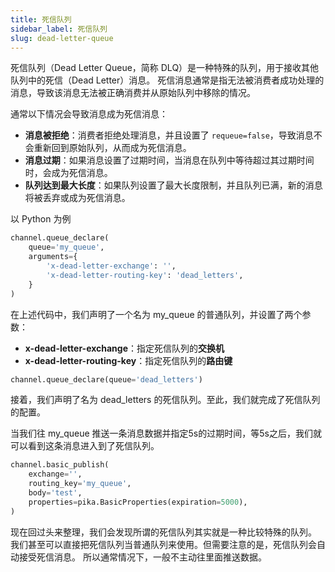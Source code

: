 ```yaml
---
title: 死信队列
sidebar_label: 死信队列
slug: dead-letter-queue
---
```


死信队列（Dead Letter Queue，简称 DLQ）是一种特殊的队列，用于接收其他队列中的死信（Dead Letter）消息。
死信消息通常是指无法被消费者成功处理的消息，导致该消息无法被正确消费并从原始队列中移除的情况。

通常以下情况会导致消息成为死信消息：

- **消息被拒绝**：消费者拒绝处理消息，并且设置了 `requeue=false`，导致消息不会重新回到原始队列，从而成为死信消息。
- **消息过期**：如果消息设置了过期时间，当消息在队列中等待超过其过期时间时，会成为死信消息。
- **队列达到最大长度**：如果队列设置了最大长度限制，并且队列已满，新的消息将被丢弃或成为死信消息。

以 Python 为例

```python title="声明普通队列，并设置死信队列参数"
channel.queue_declare(
    queue='my_queue',
    arguments={
        'x-dead-letter-exchange': '',
        'x-dead-letter-routing-key': 'dead_letters',
    }
)
```
在上述代码中，我们声明了一个名为 my_queue 的普通队列，并设置了两个参数：
- **x-dead-letter-exchange**：指定死信队列的**交换机**
- **x-dead-letter-routing-key**：指定死信队列的**路由键**

```python title="声明死信队列"
channel.queue_declare(queue='dead_letters')
```
接着，我们声明了名为 dead_letters 的死信队列。至此，我们就完成了死信队列的配置。

当我们往 my_queue 推送一条消息数据并指定5s的过期时间，等5s之后，我们就可以看到这条消息进入到了死信队列。
```python
channel.basic_publish(
    exchange='',
    routing_key='my_queue',
    body='test',
    properties=pika.BasicProperties(expiration=5000),
)
```

现在回过头来整理，我们会发现所谓的死信队列其实就是一种比较特殊的队列。
我们甚至可以直接把死信队列当普通队列来使用。但需要注意的是，死信队列会自动接受死信消息。
所以通常情况下，一般不主动往里面推送数据。
